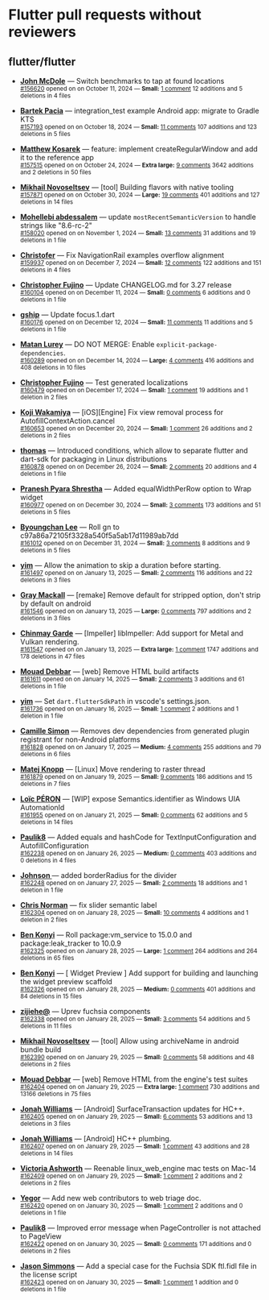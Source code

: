 # Flutter pull requests without reviewers

## flutter/flutter

* **[John McDole](https://github.com/jtmcdole)** &mdash; Switch benchmarks to tap at found locations<br />
  <sub>[#156620](https://github.com/flutter/flutter/pull/156620) opened on on October 11, 2024 &mdash; **Small:** [1 comment](https://github.com/flutter/flutter/pull/156620) 12 additions and 5 deletions in 4 files</sub><br />

* **[Bartek Pacia](https://github.com/bartekpacia)** &mdash; integration_test example Android app: migrate to Gradle KTS<br />
  <sub>[#157193](https://github.com/flutter/flutter/pull/157193) opened on on October 18, 2024 &mdash; **Small:** [11 comments](https://github.com/flutter/flutter/pull/157193) 107 additions and 123 deletions in 5 files</sub><br />

* **[Matthew Kosarek](https://github.com/mattkae)** &mdash; feature: implement createRegularWindow and add it to the reference app<br />
  <sub>[#157515](https://github.com/flutter/flutter/pull/157515) opened on on October 24, 2024 &mdash; **Extra large:** [9 comments](https://github.com/flutter/flutter/pull/157515) 3642 additions and 2 deletions in 50 files</sub><br />

* **[Mikhail Novoseltsev](https://github.com/Sameri11)** &mdash; [tool] Building flavors with native tooling<br />
  <sub>[#157871](https://github.com/flutter/flutter/pull/157871) opened on on October 30, 2024 &mdash; **Large:** [19 comments](https://github.com/flutter/flutter/pull/157871) 401 additions and 127 deletions in 14 files</sub><br />

* **[Mohellebi abdessalem](https://github.com/AbdeMohlbi)** &mdash; update `mostRecentSemanticVersion` to handle strings like "8.6-rc-2"<br />
  <sub>[#158020](https://github.com/flutter/flutter/pull/158020) opened on on November 1, 2024 &mdash; **Small:** [13 comments](https://github.com/flutter/flutter/pull/158020) 31 additions and 19 deletions in 1 file</sub><br />

* **[Christofer](https://github.com/yaostyle)** &mdash; Fix NavigationRail examples overflow alignment<br />
  <sub>[#159937](https://github.com/flutter/flutter/pull/159937) opened on on December 7, 2024 &mdash; **Small:** [12 comments](https://github.com/flutter/flutter/pull/159937) 122 additions and 151 deletions in 4 files</sub><br />

* **[Christopher Fujino](https://github.com/christopherfujino)** &mdash; Update CHANGELOG.md for 3.27 release<br />
  <sub>[#160104](https://github.com/flutter/flutter/pull/160104) opened on on December 11, 2024 &mdash; **Small:** [0 comments](https://github.com/flutter/flutter/pull/160104) 6 additions and 0 deletions in 1 file</sub><br />

* **[gship](https://github.com/gship)** &mdash; Update focus.1.dart<br />
  <sub>[#160176](https://github.com/flutter/flutter/pull/160176) opened on on December 12, 2024 &mdash; **Small:** [11 comments](https://github.com/flutter/flutter/pull/160176) 11 additions and 5 deletions in 1 file</sub><br />

* **[Matan Lurey](https://github.com/matanlurey)** &mdash; DO NOT MERGE: Enable `explicit-package-dependencies`.<br />
  <sub>[#160289](https://github.com/flutter/flutter/pull/160289) opened on on December 14, 2024 &mdash; **Large:** [4 comments](https://github.com/flutter/flutter/pull/160289) 416 additions and 408 deletions in 10 files</sub><br />

* **[Christopher Fujino](https://github.com/christopherfujino)** &mdash; Test generated localizations<br />
  <sub>[#160479](https://github.com/flutter/flutter/pull/160479) opened on on December 17, 2024 &mdash; **Small:** [1 comment](https://github.com/flutter/flutter/pull/160479) 19 additions and 1 deletion in 2 files</sub><br />

* **[Koji Wakamiya](https://github.com/koji-1009)** &mdash; [iOS][Engine] Fix view removal process for AutofillContextAction.cancel<br />
  <sub>[#160653](https://github.com/flutter/flutter/pull/160653) opened on on December 20, 2024 &mdash; **Small:** [1 comment](https://github.com/flutter/flutter/pull/160653) 26 additions and 2 deletions in 2 files</sub><br />

* **[thomas](https://github.com/thomasrahimi)** &mdash; Introduced conditions, which allow to separate flutter and dart-sdk for packaging in Linux distributions<br />
  <sub>[#160878](https://github.com/flutter/flutter/pull/160878) opened on on December 26, 2024 &mdash; **Small:** [2 comments](https://github.com/flutter/flutter/pull/160878) 20 additions and 4 deletions in 1 file</sub><br />

* **[Pranesh Pyara Shrestha](https://github.com/praneshp1org)** &mdash; Added equalWidthPerRow option to Wrap widget<br />
  <sub>[#160977](https://github.com/flutter/flutter/pull/160977) opened on on December 30, 2024 &mdash; **Small:** [3 comments](https://github.com/flutter/flutter/pull/160977) 173 additions and 51 deletions in 5 files</sub><br />

* **[Byoungchan Lee](https://github.com/bc-lee)** &mdash; Roll gn to c97a86a72105f3328a540f5a5ab17d11989ab7dd<br />
  <sub>[#161012](https://github.com/flutter/flutter/pull/161012) opened on on December 31, 2024 &mdash; **Small:** [3 comments](https://github.com/flutter/flutter/pull/161012) 8 additions and 9 deletions in 5 files</sub><br />

* **[yim](https://github.com/yiiim)** &mdash; Allow the animation to skip a duration before starting.<br />
  <sub>[#161497](https://github.com/flutter/flutter/pull/161497) opened on on January 13, 2025 &mdash; **Small:** [2 comments](https://github.com/flutter/flutter/pull/161497) 116 additions and 22 deletions in 3 files</sub><br />

* **[Gray Mackall](https://github.com/gmackall)** &mdash; [remake] Remove default for stripped option, don't strip by default on android<br />
  <sub>[#161546](https://github.com/flutter/flutter/pull/161546) opened on on January 13, 2025 &mdash; **Large:** [0 comments](https://github.com/flutter/flutter/pull/161546) 797 additions and 2 deletions in 3 files</sub><br />

* **[Chinmay Garde](https://github.com/chinmaygarde)** &mdash; [Impeller] libImpeller: Add support for Metal and Vulkan rendering.<br />
  <sub>[#161547](https://github.com/flutter/flutter/pull/161547) opened on on January 13, 2025 &mdash; **Extra large:** [1 comment](https://github.com/flutter/flutter/pull/161547) 1747 additions and 178 deletions in 47 files</sub><br />

* **[Mouad Debbar](https://github.com/mdebbar)** &mdash; [web] Remove HTML build artifacts<br />
  <sub>[#161611](https://github.com/flutter/flutter/pull/161611) opened on on January 14, 2025 &mdash; **Small:** [2 comments](https://github.com/flutter/flutter/pull/161611) 3 additions and 61 deletions in 1 file</sub><br />

* **[yim](https://github.com/yiiim)** &mdash; Set `dart.flutterSdkPath` in vscode's settings.json.<br />
  <sub>[#161736](https://github.com/flutter/flutter/pull/161736) opened on on January 16, 2025 &mdash; **Small:** [1 comment](https://github.com/flutter/flutter/pull/161736) 2 additions and 1 deletion in 1 file</sub><br />

* **[Camille Simon](https://github.com/camsim99)** &mdash; Removes dev dependencies from generated plugin registrant for non-Android platforms<br />
  <sub>[#161828](https://github.com/flutter/flutter/pull/161828) opened on on January 17, 2025 &mdash; **Medium:** [4 comments](https://github.com/flutter/flutter/pull/161828) 255 additions and 79 deletions in 6 files</sub><br />

* **[Matej Knopp](https://github.com/knopp)** &mdash; [Linux] Move rendering to raster thread<br />
  <sub>[#161879](https://github.com/flutter/flutter/pull/161879) opened on on January 19, 2025 &mdash; **Small:** [9 comments](https://github.com/flutter/flutter/pull/161879) 186 additions and 15 deletions in 7 files</sub><br />

* **[Loïc PÉRON](https://github.com/loic-peron-inetum-public)** &mdash; [WIP] expose Semantics.identifier as Windows UIA AutomationId<br />
  <sub>[#161955](https://github.com/flutter/flutter/pull/161955) opened on on January 21, 2025 &mdash; **Small:** [0 comments](https://github.com/flutter/flutter/pull/161955) 62 additions and 5 deletions in 14 files</sub><br />

* **[Paulik8](https://github.com/Paulik8)** &mdash; Added equals and hashCode for TextInputConfiguration and AutofillConfiguration<br />
  <sub>[#162238](https://github.com/flutter/flutter/pull/162238) opened on on January 26, 2025 &mdash; **Medium:** [0 comments](https://github.com/flutter/flutter/pull/162238) 403 additions and 0 deletions in 4 files</sub><br />

* **[Johnson ](https://github.com/johnson1940)** &mdash; added borderRadius for the divider<br />
  <sub>[#162248](https://github.com/flutter/flutter/pull/162248) opened on on January 27, 2025 &mdash; **Small:** [2 comments](https://github.com/flutter/flutter/pull/162248) 18 additions and 1 deletion in 1 file</sub><br />

* **[Chris Norman](https://github.com/ChrisCRCB)** &mdash; fix slider semantic label<br />
  <sub>[#162304](https://github.com/flutter/flutter/pull/162304) opened on on January 28, 2025 &mdash; **Small:** [10 comments](https://github.com/flutter/flutter/pull/162304) 4 additions and 1 deletion in 2 files</sub><br />

* **[Ben Konyi](https://github.com/bkonyi)** &mdash; Roll package:vm_service to 15.0.0 and package:leak_tracker to 10.0.9<br />
  <sub>[#162325](https://github.com/flutter/flutter/pull/162325) opened on on January 28, 2025 &mdash; **Large:** [1 comment](https://github.com/flutter/flutter/pull/162325) 264 additions and 264 deletions in 65 files</sub><br />

* **[Ben Konyi](https://github.com/bkonyi)** &mdash; [ Widget Preview ] Add support for building and launching the widget preview scaffold<br />
  <sub>[#162326](https://github.com/flutter/flutter/pull/162326) opened on on January 28, 2025 &mdash; **Medium:** [0 comments](https://github.com/flutter/flutter/pull/162326) 401 additions and 84 deletions in 15 files</sub><br />

* **[zijiehe@](https://github.com/zijiehe-google-com)** &mdash; Uprev fuchsia components<br />
  <sub>[#162338](https://github.com/flutter/flutter/pull/162338) opened on on January 28, 2025 &mdash; **Small:** [3 comments](https://github.com/flutter/flutter/pull/162338) 54 additions and 5 deletions in 11 files</sub><br />

* **[Mikhail Novoseltsev](https://github.com/Sameri11)** &mdash; [tool] Allow using archiveName in android bundle build<br />
  <sub>[#162390](https://github.com/flutter/flutter/pull/162390) opened on on January 29, 2025 &mdash; **Small:** [0 comments](https://github.com/flutter/flutter/pull/162390) 58 additions and 48 deletions in 2 files</sub><br />

* **[Mouad Debbar](https://github.com/mdebbar)** &mdash; [web] Remove HTML from the engine's test suites<br />
  <sub>[#162404](https://github.com/flutter/flutter/pull/162404) opened on on January 29, 2025 &mdash; **Extra large:** [1 comment](https://github.com/flutter/flutter/pull/162404) 730 additions and 13166 deletions in 75 files</sub><br />

* **[Jonah Williams](https://github.com/jonahwilliams)** &mdash; [Android] SurfaceTransaction updates for HC++.<br />
  <sub>[#162405](https://github.com/flutter/flutter/pull/162405) opened on on January 29, 2025 &mdash; **Small:** [6 comments](https://github.com/flutter/flutter/pull/162405) 53 additions and 13 deletions in 3 files</sub><br />

* **[Jonah Williams](https://github.com/jonahwilliams)** &mdash; [Android] HC++ plumbing.<br />
  <sub>[#162407](https://github.com/flutter/flutter/pull/162407) opened on on January 29, 2025 &mdash; **Small:** [1 comment](https://github.com/flutter/flutter/pull/162407) 43 additions and 28 deletions in 14 files</sub><br />

* **[Victoria Ashworth](https://github.com/vashworth)** &mdash; Reenable linux_web_engine mac tests on Mac-14<br />
  <sub>[#162409](https://github.com/flutter/flutter/pull/162409) opened on on January 29, 2025 &mdash; **Small:** [1 comment](https://github.com/flutter/flutter/pull/162409) 2 additions and 2 deletions in 2 files</sub><br />

* **[Yegor](https://github.com/yjbanov)** &mdash; Add new web contributors to web triage doc.<br />
  <sub>[#162420](https://github.com/flutter/flutter/pull/162420) opened on on January 30, 2025 &mdash; **Small:** [1 comment](https://github.com/flutter/flutter/pull/162420) 2 additions and 0 deletions in 1 file</sub><br />

* **[Paulik8](https://github.com/Paulik8)** &mdash; Improved error message when PageController is not attached to PageView<br />
  <sub>[#162422](https://github.com/flutter/flutter/pull/162422) opened on on January 30, 2025 &mdash; **Small:** [0 comments](https://github.com/flutter/flutter/pull/162422) 171 additions and 0 deletions in 2 files</sub><br />

* **[Jason Simmons](https://github.com/jason-simmons)** &mdash; Add a special case for the Fuchsia SDK ftl.fidl file in the license script<br />
  <sub>[#162423](https://github.com/flutter/flutter/pull/162423) opened on on January 30, 2025 &mdash; **Small:** [1 comment](https://github.com/flutter/flutter/pull/162423) 1 addition and 0 deletions in 1 file</sub><br />

